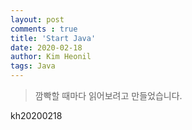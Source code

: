 ```yaml
---
layout: post
comments : true
title: 'Start Java'
date: 2020-02-18
author: Kim Heonil
tags: Java
---
```


> 깜빡할 때마다 읽어보려고 만들었습니다. <br>


kh20200218